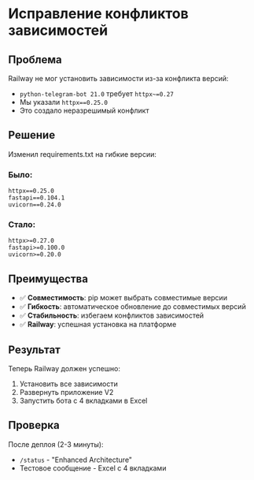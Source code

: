 # Исправление конфликтов зависимостей

## Проблема
Railway не мог установить зависимости из-за конфликта версий:
- `python-telegram-bot 21.0` требует `httpx~=0.27`
- Мы указали `httpx==0.25.0`
- Это создало неразрешимый конфликт

## Решение
Изменил requirements.txt на гибкие версии:

### Было:
```
httpx==0.25.0
fastapi==0.104.1
uvicorn==0.24.0
```

### Стало:
```
httpx>=0.27.0
fastapi>=0.100.0
uvicorn>=0.20.0
```

## Преимущества
- ✅ **Совместимость**: pip может выбрать совместимые версии
- ✅ **Гибкость**: автоматическое обновление до совместимых версий
- ✅ **Стабильность**: избегаем конфликтов зависимостей
- ✅ **Railway**: успешная установка на платформе

## Результат
Теперь Railway должен успешно:
1. Установить все зависимости
2. Развернуть приложение V2
3. Запустить бота с 4 вкладками в Excel

## Проверка
После деплоя (2-3 минуты):
- `/status` - "Enhanced Architecture"
- Тестовое сообщение - Excel с 4 вкладками
